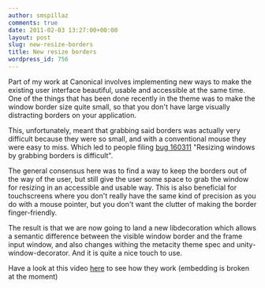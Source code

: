 ```yaml
---
author: smspillaz
comments: true
date: 2011-02-03 13:27:00+00:00
layout: post
slug: new-resize-borders
title: New resize borders
wordpress_id: 756
---
```


Part of my work at Canonical involves implementing new ways to make the existing user interface beautiful, usable and accessible at the same time. One of the things that has been done recently in the theme was to make the window border size quite small, so that you don't have large visually distracting borders on your application.

This, unfortunately, meant that grabbing said borders was actually very difficult because they were so small, and with a conventional mouse they were easy to miss. Which led to people filing [bug 160311](https://bugs.launchpad.net/ubuntu/+source/metacity/+bug/160311) "Resizing windows by grabbing borders is difficult".

The general consensus here was to find a way to keep the borders out of the way of the user, but still give the user some space to grab the window for resizing in an accessible and usable way. This is also beneficial for touchscreens where you don't really have the same kind of precision as you do with a mouse pointer, but you don't want the clutter of making the border finger-friendly.

The result is that we are now going to land a new libdecoration which allows a semantic difference between the visible window border and the frame input window, and also changes withing the metacity theme spec and unity-window-decorator. And it is quite a nice touch to use.

Have a look at this video [here](http://smspillaz.ucc.asn.au/unity/enh_borders.ogv) to see how they work (embedding is broken at the moment)
